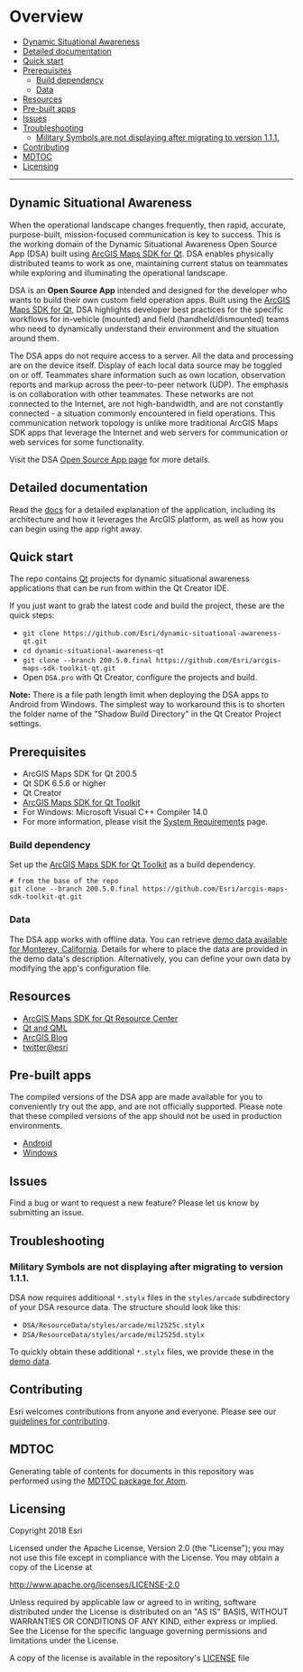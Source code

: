 # Overview

<!-- MDTOC maxdepth:6 firsth1:0 numbering:0 flatten:0 bullets:1 updateOnSave:1 -->

- [Dynamic Situational Awareness](#dynamic-situational-awareness)   
- [Detailed documentation](#detailed-documentation)   
- [Quick start](#quick-start)   
- [Prerequisites](#prerequisites)   
   - [Build dependency](#build-dependency)   
   - [Data](#data)   
- [Resources](#resources)   
- [Pre-built apps](#pre-built-apps)   
- [Issues](#issues)   
- [Troubleshooting](#troubleshooting)   
   - [Military Symbols are not displaying after migrating to version 1.1.1.](#military-symbols-are-not-displaying-after-migrating-to-version-111)   
- [Contributing](#contributing)   
- [MDTOC](#mdtoc)   
- [Licensing](#licensing)   

<!-- /MDTOC -->
---

## Dynamic Situational Awareness

When the operational landscape changes frequently, then rapid, accurate, purpose-built, mission-focused communication is key to success. This is the working domain of the Dynamic Situational Awareness Open Source App (DSA) built using [ArcGIS Maps SDK for Qt](https://developers.arcgis.com/qt). DSA enables physically distributed teams to work as one, maintaining current status on teammates while exploring and illuminating the operational landscape.

DSA is an **Open Source App** intended and designed for the developer who wants to build their own custom field operation apps. Built using the [ArcGIS Maps SDK for Qt](https://developers.arcgis.com/qt), DSA highlights developer best practices for the specific workflows for in-vehicle (mounted) and field (handheld/dismounted) teams who need to dynamically understand their environment and the situation around them.

The DSA apps do not require access to a server. All the data and processing are on the device itself. Display of each local data source may be toggled on or off. Teammates share information such as own location, observation reports and markup across the peer-to-peer network (UDP). The emphasis is on collaboration with other teammates. These networks are not connected to the Internet, are not high-bandwidth, and are not constantly connected - a situation commonly encountered in field operations. This communication network topology is unlike more traditional ArcGIS Maps SDK apps that leverage the Internet and web servers for communication or web services for some functionality.

Visit the DSA [Open Source App page] for more details.

## Detailed documentation

Read the [docs](./docs/README.md) for a detailed explanation of the application, including its architecture and how it leverages the ArcGIS platform, as well as how you can begin using the app right away.

## Quick start

The repo contains [Qt](http://qt.io) projects for dynamic situational awareness applications that can be run from within the Qt Creator IDE.

If you just want to grab the latest code and build the project, these are the quick steps:

 * `git clone https://github.com/Esri/dynamic-situational-awareness-qt.git`
 * `cd dynamic-situational-awareness-qt`
 * `git clone --branch 200.5.0.final https://github.com/Esri/arcgis-maps-sdk-toolkit-qt.git`
 * Open `DSA.pro` with Qt Creator, configure the projects and build.

**Note:** There is a file path length limit when deploying the DSA apps to Android from Windows. The simplest way to workaround this is to shorten the folder name of the "Shadow Build Directory" in the Qt Creator Project settings.

## Prerequisites

* ArcGIS Maps SDK for Qt 200.5
* Qt SDK 6.5.6 or higher
* Qt Creator
* [ArcGIS Maps SDK for Qt Toolkit](https://github.com/Esri/arcgis-maps-sdk-toolkit-qt.git)
* For Windows: Microsoft Visual C++ Compiler 14.0
* For more information, please visit the [System Requirements](https://developers.arcgis.com/qt/system-requirements/system-requirements-for-200-5/) page.

### Build dependency

Set up the [ArcGIS Maps SDK for Qt Toolkit](https://github.com/Esri/arcgis-maps-sdk-toolkit-qt.git) as a build dependency.

```
# from the base of the repo
git clone --branch 200.5.0.final https://github.com/Esri/arcgis-maps-sdk-toolkit-qt.git
```

### Data

The DSA app works with offline data. You can retrieve [demo data available for Monterey, California](http://www.arcgis.com/home/item.html?id=82ce2d85e21c4326bc072d441b636e5e). Details for where to place the data are provided in the demo data's description. Alternatively, you can define your own data by modifying the app's configuration file.

## Resources

* [ArcGIS Maps SDK for Qt Resource Center](https://developers.arcgis.com/qt/latest/)
* [Qt and QML](http://www.qt.io/)
* [ArcGIS Blog](http://blogs.esri.com/esri/arcgis/)
* [twitter@esri](https://x.com/esri)

## Pre-built apps

The compiled versions of the DSA app are made available for you to conveniently try out the app, and are not officially supported. Please note that these compiled versions of the app should not be used in production environments.

- [Android](https://www.arcgis.com/home/item.html?id=76fdb565194d4dcc86bdd301131932ea)
- [Windows](https://www.arcgis.com/home/item.html?id=6b32eec2db784d0da9e9d5b18ccefb76)

## Issues

Find a bug or want to request a new feature?  Please let us know by submitting an issue.

## Troubleshooting

### Military Symbols are not displaying after migrating to version 1.1.1.

DSA now requires additional `*.stylx` files in the `styles/arcade` subdirectory of your DSA resource data. The structure
should look like this:

* `DSA/ResourceData/styles/arcade/mil2525c.stylx`
* `DSA/ResourceData/styles/arcade/mil2525d.stylx`

To quickly obtain these additional `*.stylx` files, we provide these in the [demo data](http://www.arcgis.com/home/item.html?id=82ce2d85e21c4326bc072d441b636e5e).

## Contributing

Esri welcomes contributions from anyone and everyone. Please see our [guidelines for contributing](https://github.com/esri/contributing).

## MDTOC

Generating table of contents for documents in this repository was performed using the [MDTOC package for Atom](https://atom.io/packages/atom-mdtoc).

## Licensing

Copyright 2018 Esri

Licensed under the Apache License, Version 2.0 (the "License");
you may not use this file except in compliance with the License.
You may obtain a copy of the License at


   http://www.apache.org/licenses/LICENSE-2.0


Unless required by applicable law or agreed to in writing, software
distributed under the License is distributed on an "AS IS" BASIS,
WITHOUT WARRANTIES OR CONDITIONS OF ANY KIND, either express or implied.
See the License for the specific language governing permissions and
limitations under the License.


A copy of the license is available in the repository's [LICENSE](LICENSE) file

[Open Source App page]: http://developers.arcgis.com/example-apps/dsa-app-qt/?utm_source=github&utm_medium=web&utm_campaign=example_apps_dsa_qt
